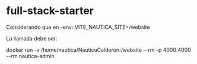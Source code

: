 # full-stack-starter

Considerando que en -env:
VITE_NAUTICA_SITE=/website

La llamada debe ser:

docker run -v /home/nautica/NauticaCalderon:/website --rm -p 4000:4000 --rm nautica-admin

